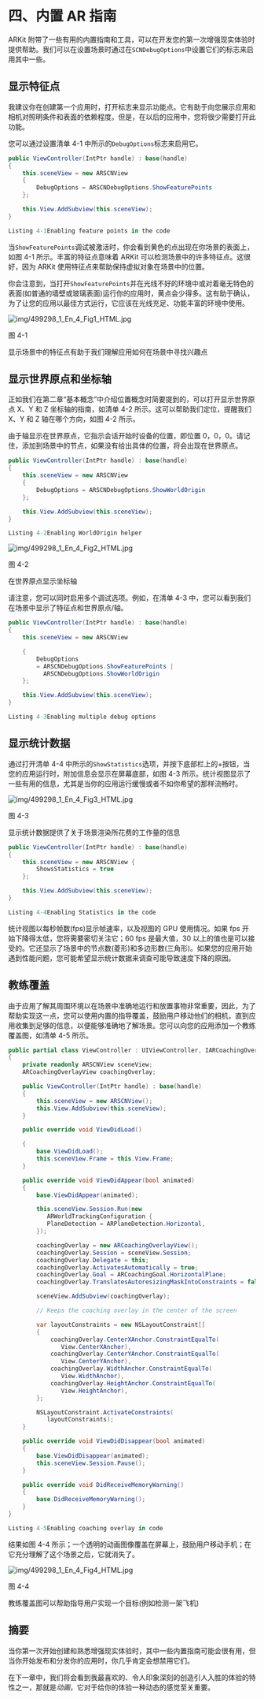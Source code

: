 # 四、内置 AR 指南

ARKit 附带了一些有用的内置指南和工具，可以在开发您的第一次增强现实体验时提供帮助。我们可以在设置场景时通过在`SCNDebugOptions`中设置它们的标志来启用其中一些。

## 显示特征点

我建议你在创建第一个应用时，打开标志来显示功能点。它有助于向您展示应用和相机对照明条件和表面的依赖程度。但是，在以后的应用中，您将很少需要打开此功能。

您可以通过设置清单 4-1 中所示的`DebugOptions`标志来启用它。

```cs
public ViewController(IntPtr handle) : base(handle)
{
    this.sceneView = new ARSCNView
    {
        DebugOptions = ARSCNDebugOptions.ShowFeaturePoints
    };

    this.View.AddSubview(this.sceneView);
}

Listing 4-1Enabling feature points in the code

```

当`ShowFeaturePoints`调试被激活时，你会看到黄色的点出现在你场景的表面上，如图 4-1 所示。丰富的特征点意味着 ARKit 可以检测场景中的许多特征点。这很好，因为 ARKit 使用特征点来帮助保持虚拟对象在场景中的位置。

你会注意到，当打开`ShowFeaturePoints`并在光线不好的环境中或对着毫无特色的表面(如普通的墙壁或玻璃表面)运行你的应用时，黄点会少得多。这有助于确认，为了让您的应用以最佳方式运行，它应该在光线充足、功能丰富的环境中使用。

![img/499298_1_En_4_Fig1_HTML.jpg](img/499298_1_En_4_Fig1_HTML.jpg)

图 4-1

显示场景中的特征点有助于我们理解应用如何在场景中寻找兴趣点

## 显示世界原点和坐标轴

正如我们在第二章“基本概念”中介绍位置概念时简要提到的，可以打开显示世界原点 X、Y 和 Z 坐标轴的指南，如清单 4-2 所示。这可以帮助我们定位，提醒我们 X、Y 和 Z 轴在哪个方向，如图 4-2 所示。

由于轴显示在世界原点，它指示会话开始时设备的位置，即位置 0，0，0。请记住，添加到场景中的节点，如果没有给出具体的位置，将会出现在世界原点。

```cs
public ViewController(IntPtr handle) : base(handle)
{
    this.sceneView = new ARSCNView
    {
        DebugOptions = ARSCNDebugOptions.ShowWorldOrigin
    };

    this.View.AddSubview(this.sceneView);
}

Listing 4-2Enabling WorldOrigin helper

```

![img/499298_1_En_4_Fig2_HTML.jpg](img/499298_1_En_4_Fig2_HTML.jpg)

图 4-2

在世界原点显示坐标轴

请注意，您可以同时启用多个调试选项。例如，在清单 4-3 中，您可以看到我们在场景中显示了特征点和世界原点/轴。

```cs
public ViewController(IntPtr handle) : base(handle)
{
    this.sceneView = new ARSCNView

    {
        DebugOptions
        = ARSCNDebugOptions.ShowFeaturePoints |
          ARSCNDebugOptions.ShowWorldOrigin
    };

    this.View.AddSubview(this.sceneView);
}

Listing 4-3Enabling multiple debug options

```

## 显示统计数据

通过打开清单 4-4 中所示的`ShowStatistics`选项，并按下底部栏上的+按钮，当您的应用运行时，附加信息会显示在屏幕底部，如图 4-3 所示。统计视图显示了一些有用的信息，尤其是当你的应用运行缓慢或者不如你希望的那样流畅时。

![img/499298_1_En_4_Fig3_HTML.jpg](img/499298_1_En_4_Fig3_HTML.jpg)

图 4-3

显示统计数据提供了关于场景渲染所花费的工作量的信息

```cs
public ViewController(IntPtr handle) : base(handle)
{
    this.sceneView = new ARSCNView {
        ShowsStatistics = true
    };

    this.View.AddSubview(this.sceneView);
}

Listing 4-4Enabling Statistics in the code

```

统计视图以每秒帧数(fps)显示帧速率，以及视图的 GPU 使用情况。如果 fps 开始下降得太低，您将需要密切关注它；60 fps 是最大值，30 以上的值也是可以接受的。它还显示了场景中的节点数(菱形)和多边形数(三角形)。如果您的应用开始遇到性能问题，您可能希望显示统计数据来调查可能导致速度下降的原因。

## 教练覆盖

由于应用了解其周围环境以在场景中准确地运行和放置事物非常重要，因此，为了帮助实现这一点，您可以使用内置的指导覆盖，鼓励用户移动他们的相机，直到应用收集到足够的信息，以便能够准确地了解场景。您可以向您的应用添加一个教练覆盖图，如清单 4-5 所示。

```cs
public partial class ViewController : UIViewController, IARCoachingOverlayViewDelegate
{
    private readonly ARSCNView sceneView;
    ARCoachingOverlayView coachingOverlay;

    public ViewController(IntPtr handle) : base(handle)
    {
        this.sceneView = new ARSCNView();
        this.View.AddSubview(this.sceneView);
    }

    public override void ViewDidLoad()

    {
        base.ViewDidLoad();
        this.sceneView.Frame = this.View.Frame;
    }

    public override void ViewDidAppear(bool animated)
    {
        base.ViewDidAppear(animated);

        this.sceneView.Session.Run(new
           ARWorldTrackingConfiguration {
           PlaneDetection = ARPlaneDetection.Horizontal,
        });

        coachingOverlay = new ARCoachingOverlayView();
        coachingOverlay.Session = sceneView.Session;
        coachingOverlay.Delegate = this;
        coachingOverlay.ActivatesAutomatically = true;
        coachingOverlay.Goal = ARCoachingGoal.HorizontalPlane;
        coachingOverlay.TranslatesAutoresizingMaskIntoConstraints = false;

        sceneView.AddSubview(coachingOverlay);

        // Keeps the coaching overlay in the center of the screen

        var layoutConstraints = new NSLayoutConstraint[]
        {
            coachingOverlay.CenterXAnchor.ConstraintEqualTo(
               View.CenterXAnchor),
            coachingOverlay.CenterYAnchor.ConstraintEqualTo(
               View.CenterYAnchor),
            coachingOverlay.WidthAnchor.ConstraintEqualTo(
               View.WidthAnchor),
            coachingOverlay.HeightAnchor.ConstraintEqualTo(
               View.HeightAnchor),
        };

        NSLayoutConstraint.ActivateConstraints(
           layoutConstraints);
    }

    public override void ViewDidDisappear(bool animated)
    {
        base.ViewDidDisappear(animated);
        this.sceneView.Session.Pause();
    }

    public override void DidReceiveMemoryWarning()
    {
        base.DidReceiveMemoryWarning();
    }
}

Listing 4-5Enabling coaching overlay in code

```

结果如图 4-4 所示；一个透明的动画图像覆盖在屏幕上，鼓励用户移动手机；在它充分理解了这个场景之后，它就消失了。

![img/499298_1_En_4_Fig4_HTML.jpg](img/499298_1_En_4_Fig4_HTML.jpg)

图 4-4

教练覆盖图可以帮助指导用户实现一个目标(例如检测一架飞机)

## 摘要

当你第一次开始创建和熟悉增强现实体验时，其中一些内置指南可能会很有用，但当你开始发布和分发你的应用时，你几乎肯定会想禁用它们。

在下一章中，我们将会看到我最喜欢的、令人印象深刻的创造引人入胜的体验的特性之一，那就是*动画*，它对于给你的体验一种动态的感觉至关重要。